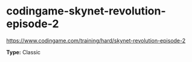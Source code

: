 # codingame-skynet-revolution-episode-2
https://www.codingame.com/training/hard/skynet-revolution-episode-2

**Type:** Classic
